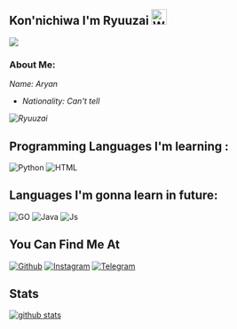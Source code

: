 ## Kon'nichiwa I'm Ryuuzai <img src="https://user-images.githubusercontent.com/1303154/88677602-1635ba80-d120-11ea-84d8-d263ba5fc3c0.gif" width="28px" alt="Whats Up">

![](0dfd907645df2c76eee779c807e2a72f.gif)

### About Me:

<i>
  Name: Aryan
  
  - Nationality: Can't tell
  
  
  ![ Ryuuzai ](https://github-readme-stats.vercel.app/api/top-langs/?username=dragozai&theme=blue-Red)
  

 </i> 
 
 ## Programming Languages I'm learning :

![Python](https://img.shields.io/badge/Python-3776AB?style=for-the-badge&logo=python&logoColor=white)
![HTML](https://img.shields.io/badge/HTML5-f34F26?style=for-the-badge&logo=html5&logoColor=white)

## Languages I'm gonna learn in future:

![GO](https://img.shields.io/badge/go-%2300ADD8.svg?style=for-the-badge&logo=go&logoColor=white)
![Java](https://img.shields.io/badge/Java-000000?style=for-the-badge&logo=java&logoColor=white)
![Js](https://img.shields.io/badge/JavaScript-323330?style=for-the-badge&logo=javascript&logoColor=F7DF1E)

## You Can Find Me At
[![Github](https://img.shields.io/badge/-Github-181717?style=for-the-badge&logo=Github&logoColor=red)](https://github.com/dragozai)
[![Instagram](https://img.shields.io/badge/Instagram-E44dsada5F?style=for-the-badge&logo=instagram&logoColor=red)](https://www.instagram.com/ryuuzai_)
[![Telegram](https://img.shields.io/badge/Telegram-2CA5E0?style=for-the-badge&logo=telegram&logoColor=red)](https://t.me/ryuuzai)

## Stats

[![github stats](https://github-readme-stats.vercel.app/api?username=x11fq&show_icons=true&theme=radical)](https://github.com/dragozai)

